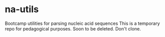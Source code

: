 # na-utils
Bootcamp utilities for parsing nucleic acid sequences
This is a temporary repo for pedagogical purposes. Soon to be deleted. Don't clone. 
